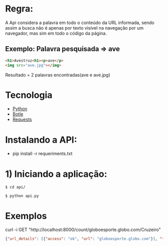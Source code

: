 # Regra:

A Api considera a palavra em todo o conteúdo da URL informada, sendo assim a busca não é apenas por texto visível na navegação por um navegador, mas sim em todo o código da página.

## Exemplo: Palavra pesquisada => ave
 ``` html
 <h1>Avestruz<h1><p>ave</p>
 <img src="ave.jpg"></img>
  ```
 
 Resultado = 2 palavras encontradas(ave e ave.jpg)
 
# Tecnologia

- [Python](https://www.python.org)
- [Botle](https://bottlepy.org/docs/dev/)
- [Requests](http://docs.python-requests.org/en/master/)


# Instalando a API:
* pip install -r requeriments.txt

# 1) Iniciando a aplicação:

```
$ cd api/
```
```
$ python api.py
```

# Exemplos
curl -i GET "http://localhost:8000/count/globoesporte.globo.com/Cruzeiro"
 ```json
 {"url_details": [{"access": "ok", "url": "globoesporte.globo.com"}], "total": 7, "word": "Cruzeiro"}
 ```
